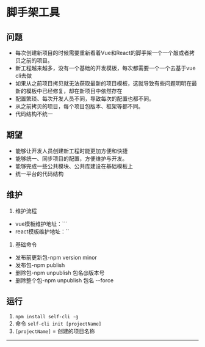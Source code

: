 # 脚手架工具

## 问题

* 每次创建新项目的时候需要重新看着Vue和React的脚手架一个一个敲或者拷贝之前的项目。
* 新工程越来越多，没有一个基础的开发模板，每次都需要一个一个去基于vue cli去做
* 如果从之前项目拷贝就无法获取最新的项目模板，这就导致有些问题明明在最新的模板中已经修复，却在新项目中依然存在
* 配置繁琐、每次开发人员不同，导致每次的配置也都不同。
* 从之前拷贝的项目，每个项目包版本、框架等都不同。
* 代码结构不统一

## 期望

* 能够让开发人员创建新工程时能更加方便和快捷
* 能够统一、同步项目的配置，方便维护与开发。
* 能够完成一些公共模块、公共库建设在基础模板上
* 统一平台的代码结构

## 维护

1. 维护流程

* vue模板维护地址：```
* react模板维护地址：``

1. 基础命令

* 发布前更新包-npm version minor
* 发布包-npm publish
* 删除包-npm unpublish 包名@版本号
* 删除整个包-npm unpublish 包名 --force

## 运行

1. `npm install self-cli -g`
2. 命令 `self-cli init [projectName]`
3. `[projectName]` = 创建的项目名称

---
